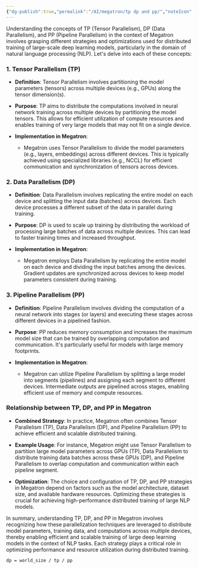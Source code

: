 ```yaml
---
{"dg-publish":true,"permalink":"/AI/megatron/tp dp and pp/","noteIcon":"3"}
---
```



Understanding the concepts of TP (Tensor Parallelism), DP (Data Parallelism), and PP (Pipeline Parallelism) in the context of Megatron involves grasping different strategies and optimizations used for distributed training of large-scale deep learning models, particularly in the domain of natural language processing (NLP). Let's delve into each of these concepts:

### 1. Tensor Parallelism (TP)

- **Definition**: Tensor Parallelism involves partitioning the model parameters (tensors) across multiple devices (e.g., GPUs) along the tensor dimension(s).

- **Purpose**: TP aims to distribute the computations involved in neural network training across multiple devices by partitioning the model tensors. This allows for efficient utilization of compute resources and enables training of very large models that may not fit on a single device.

- **Implementation in Megatron**:
  - Megatron uses Tensor Parallelism to divide the model parameters (e.g., layers, embeddings) across different devices. This is typically achieved using specialized libraries (e.g., NCCL) for efficient communication and synchronization of tensors across devices.

### 2. Data Parallelism (DP)

- **Definition**: Data Parallelism involves replicating the entire model on each device and splitting the input data (batches) across devices. Each device processes a different subset of the data in parallel during training.

- **Purpose**: DP is used to scale up training by distributing the workload of processing large batches of data across multiple devices. This can lead to faster training times and increased throughput.

- **Implementation in Megatron**:
  - Megatron employs Data Parallelism by replicating the entire model on each device and dividing the input batches among the devices. Gradient updates are synchronized across devices to keep model parameters consistent during training.

### 3. Pipeline Parallelism (PP)

- **Definition**: Pipeline Parallelism involves dividing the computation of a neural network into stages (or layers) and executing these stages across different devices in a pipelined fashion.

- **Purpose**: PP reduces memory consumption and increases the maximum model size that can be trained by overlapping computation and communication. It's particularly useful for models with large memory footprints.

- **Implementation in Megatron**:
  - Megatron can utilize Pipeline Parallelism by splitting a large model into segments (pipelines) and assigning each segment to different devices. Intermediate outputs are pipelined across stages, enabling efficient use of memory and compute resources.

### Relationship between TP, DP, and PP in Megatron

- **Combined Strategy**: In practice, Megatron often combines Tensor Parallelism (TP), Data Parallelism (DP), and Pipeline Parallelism (PP) to achieve efficient and scalable distributed training.
  
- **Example Usage**: For instance, Megatron might use Tensor Parallelism to partition large model parameters across GPUs (TP), Data Parallelism to distribute training data batches across these GPUs (DP), and Pipeline Parallelism to overlap computation and communication within each pipeline segment.

- **Optimization**: The choice and configuration of TP, DP, and PP strategies in Megatron depend on factors such as the model architecture, dataset size, and available hardware resources. Optimizing these strategies is crucial for achieving high-performance distributed training of large NLP models.

In summary, understanding TP, DP, and PP in Megatron involves recognizing how these parallelization techniques are leveraged to distribute model parameters, training data, and computations across multiple devices, thereby enabling efficient and scalable training of large deep learning models in the context of NLP tasks. Each strategy plays a critical role in optimizing performance and resource utilization during distributed training.


```
dp = world_size / tp / pp
```